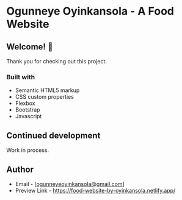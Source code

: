 # Ogunneye Oyinkansola - A Food Website

## Welcome! 👋
Thank you for checking out this project.

### Built with

- Semantic HTML5 markup
- CSS custom properties
- Flexbox
- Bootstrap
- Javascript

## Continued development

Work in process.

## Author

- Email - [ogunneyeoyinkansola@gmail.com]
- Preview Link - https://food-website-by-oyinkansola.netlify.app/
